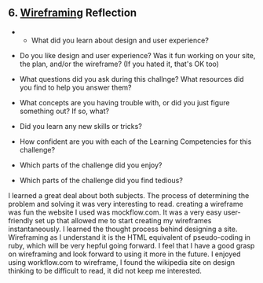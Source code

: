 ## 6. [Wireframing](6_wireframing/readme.md) Reflection

* * What did you learn about design and user experience? 
* Do you like design and user experience? Was it fun working on your site, the plan, and/or the wireframe? (If you hated it, that's OK too)

* What questions did you ask during this challnge? What resources did you find to help you answer them?  
* What concepts are you having trouble with, or did you just figure something out? If so, what?  
* Did you learn any new skills or tricks?
* How confident are you with each of the Learning Competencies for this challenge? 
* Which parts of the challenge did you enjoy?
* Which parts of the challenge did you find tedious?

I learned a great deal about both subjects.  The process of determining the problem and solving it was very interesting to read.  creating a wireframe was fun the website I used was mockflow.com.  It was a very easy user-friendly set up that allowed me to start creating my wireframes instantaneously. I learned the thought process behind designing a site.  Wireframing as I understand it is the HTML equivalent of pseudo-coding in ruby, which will be very hepful going forward.  I feel that I have a good grasp on wireframing and look forward to using it more in the future.  I enjoyed using workflow.com to wireframe, I found the wikipedia site on design thinking to be difficult to read, it did not keep me interested. 